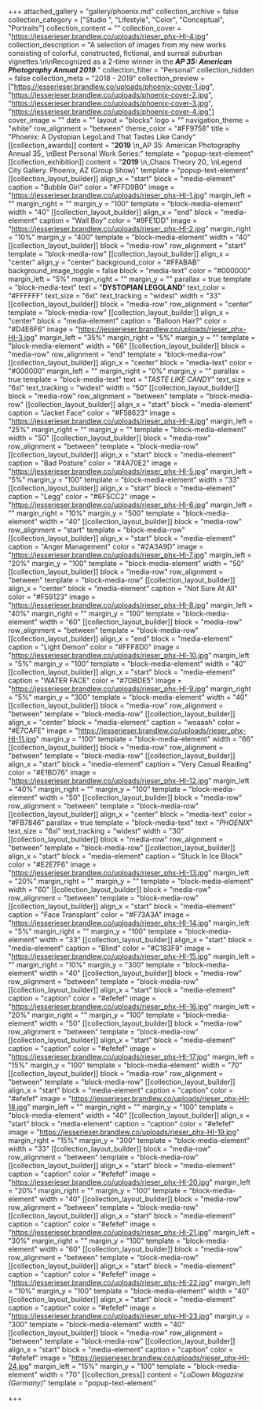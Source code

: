 +++
attached_gallery = "gallery/phoenix.md"
collection_archive = false
collection_category = ["Studio ", "Lifestyle", "Color", "Conceptual", "Portraits"]
collection_content = ""
collection_cover = "https://jesserieser.brandlew.co/uploads/rieser_phx-HI-4.jpg"
collection_description = "A selection of images from my new works consisting of colorful, constructed, fictional, and surreal suburban vignettes.\n\nRecognized as a 2-time winner in the **_AP 35: American Photography Annual 2019_**_._"
collection_filter = "Personal"
collection_hidden = false
collection_meta = "2018 - 2019"
collection_preview = ["https://jesserieser.brandlew.co/uploads/phoenix-cover-1.jpg", "https://jesserieser.brandlew.co/uploads/phoenix-cover-2.jpg", "https://jesserieser.brandlew.co/uploads/phoenix-cover-3.jpg", "https://jesserieser.brandlew.co/uploads/phoenix-cover-4.jpg"]
cover_image = ""
date = ""
layout = "blocks"
logo = ""
navigation_theme = "white"
row_alignment = "between"
theme_color = "#FF9758"
title = "Phoenix: A Dystopian LegoLand That Tastes Like Candy"
[[collection_awards]]
content = "**2019**  \n_AP 35: American Photography Annual 35_  \nBest Personal Work Series:"
template = "popup-text-element"
[[collection_exhibition]]
content = "**2019**  \n_Chaos Theory 20_  \nLegend City Gallery. Phoenix, AZ (Group Show)"
template = "popup-text-element"
[[collection_layout_builder]]
align_x = "start"
block = "media-element"
caption = "Bubble Girl"
color = "#FFD9B0"
image = "https://jesserieser.brandlew.co/uploads/rieser_phx-HI-1.jpg"
margin_left = ""
margin_right = ""
margin_y = "100"
template = "block-media-element"
width = "40"
[[collection_layout_builder]]
align_x = "end"
block = "media-element"
caption = "Wall Boy"
color = "#9FE1DD"
image = "https://jesserieser.brandlew.co/uploads/rieser_phx-HI-2.jpg"
margin_right = "10%"
margin_y = "400"
template = "block-media-element"
width = "40"
[[collection_layout_builder]]
block = "media-row"
row_alignment = "start"
template = "block-media-row"
[[collection_layout_builder]]
align_x = "center"
align_y = "center"
background_color = "#FFABAB"
background_image_toggle = false
block = "media-text"
color = "#000000"
margin_left = "5%"
margin_right = ""
margin_y = ""
parallax = true
template = "block-media-text"
text = "**DYSTOPIAN LEGOLAND**"
text_color = "#FFFFFF"
text_size = "6xl"
text_tracking = "widest"
width = "33"
[[collection_layout_builder]]
block = "media-row"
row_alignment = "center"
template = "block-media-row"
[[collection_layout_builder]]
align_x = "center"
block = "media-element"
caption = "Balloon Hair?"
color = "#D4E6F6"
image = "https://jesserieser.brandlew.co/uploads/rieser_phx-HI-3.jpg"
margin_left = "35%"
margin_right = "5%"
margin_y = ""
template = "block-media-element"
width = "66"
[[collection_layout_builder]]
block = "media-row"
row_alignment = "end"
template = "block-media-row"
[[collection_layout_builder]]
align_x = "center"
block = "media-text"
color = "#000000"
margin_left = ""
margin_right = "0%"
margin_y = ""
parallax = true
template = "block-media-text"
text = "_TASTE LIKE CANDY_"
text_size = "6xl"
text_tracking = "widest"
width = "50"
[[collection_layout_builder]]
block = "media-row"
row_alignment = "between"
template = "block-media-row"
[[collection_layout_builder]]
align_x = "start"
block = "media-element"
caption = "Jacket Face"
color = "#F58623"
image = "https://jesserieser.brandlew.co/uploads/rieser_phx-HI-4.jpg"
margin_left = "25%"
margin_right = ""
margin_y = ""
template = "block-media-element"
width = "50"
[[collection_layout_builder]]
block = "media-row"
row_alignment = "between"
template = "block-media-row"
[[collection_layout_builder]]
align_x = "start"
block = "media-element"
caption = "Bad Posture"
color = "#4A70E2"
image = "https://jesserieser.brandlew.co/uploads/rieser_phx-HI-5.jpg"
margin_left = "5%"
margin_y = "100"
template = "block-media-element"
width = "33"
[[collection_layout_builder]]
align_x = "start"
block = "media-element"
caption = "Legg"
color = "#6F5CC2"
image = "https://jesserieser.brandlew.co/uploads/rieser_phx-HI-6.jpg"
margin_left = ""
margin_right = "10%"
margin_y = "500"
template = "block-media-element"
width = "40"
[[collection_layout_builder]]
block = "media-row"
row_alignment = "start"
template = "block-media-row"
[[collection_layout_builder]]
align_x = "start"
block = "media-element"
caption = "Anger Management"
color = "#2A3A9D"
image = "https://jesserieser.brandlew.co/uploads/rieser_phx-HI-7.jpg"
margin_left = "20%"
margin_y = "100"
template = "block-media-element"
width = "50"
[[collection_layout_builder]]
block = "media-row"
row_alignment = "between"
template = "block-media-row"
[[collection_layout_builder]]
align_x = "center"
block = "media-element"
caption = "Not Sure At All"
color = "#F59123"
image = "https://jesserieser.brandlew.co/uploads/rieser_phx-HI-8.jpg"
margin_left = "40%"
margin_right = ""
margin_y = "100"
template = "block-media-element"
width = "60"
[[collection_layout_builder]]
block = "media-row"
row_alignment = "between"
template = "block-media-row"
[[collection_layout_builder]]
align_x = "end"
block = "media-element"
caption = "Light Demon"
color = "#FFF8D0"
image = "https://jesserieser.brandlew.co/uploads/rieser_phx-HI-10.jpg"
margin_left = "5%"
margin_y = "100"
template = "block-media-element"
width = "40"
[[collection_layout_builder]]
align_x = "start"
block = "media-element"
caption = "WATER FACE"
color = "#7DBDE5"
image = "https://jesserieser.brandlew.co/uploads/rieser_phx-HI-9.jpg"
margin_right = "5%"
margin_y = "300"
template = "block-media-element"
width = "40"
[[collection_layout_builder]]
block = "media-row"
row_alignment = "between"
template = "block-media-row"
[[collection_layout_builder]]
align_x = "center"
block = "media-element"
caption = "woaaah"
color = "#E7CAFE"
image = "https://jesserieser.brandlew.co/uploads/rieser_phx-HI-11.jpg"
margin_y = "100"
template = "block-media-element"
width = "66"
[[collection_layout_builder]]
block = "media-row"
row_alignment = "between"
template = "block-media-row"
[[collection_layout_builder]]
align_x = "start"
block = "media-element"
caption = "Very Casual Reading"
color = "#E1BD76"
image = "https://jesserieser.brandlew.co/uploads/rieser_phx-HI-12.jpg"
margin_left = "40%"
margin_right = ""
margin_y = "100"
template = "block-media-element"
width = "50"
[[collection_layout_builder]]
block = "media-row"
row_alignment = "between"
template = "block-media-row"
[[collection_layout_builder]]
align_x = "center"
block = "media-text"
color = "#FB7846"
parallax = true
template = "block-media-text"
text = "_PHOENIX_"
text_size = "6xl"
text_tracking = "widest"
width = "30"
[[collection_layout_builder]]
block = "media-row"
row_alignment = "between"
template = "block-media-row"
[[collection_layout_builder]]
align_x = "start"
block = "media-element"
caption = "Stuck In Ice Block"
color = "#E2E7F6"
image = "https://jesserieser.brandlew.co/uploads/rieser_phx-HI-13.jpg"
margin_left = "20%"
margin_right = ""
margin_y = ""
template = "block-media-element"
width = "60"
[[collection_layout_builder]]
block = "media-row"
row_alignment = "between"
template = "block-media-row"
[[collection_layout_builder]]
align_x = "start"
block = "media-element"
caption = "Face Transplant"
color = "#F73A3A"
image = "https://jesserieser.brandlew.co/uploads/rieser_phx-HI-14.jpg"
margin_left = "5%"
margin_right = ""
margin_y = "100"
template = "block-media-element"
width = "33"
[[collection_layout_builder]]
align_x = "start"
block = "media-element"
caption = "Blind"
color = "#C183F9"
image = "https://jesserieser.brandlew.co/uploads/rieser_phx-HI-15.jpg"
margin_left = ""
margin_right = "10%"
margin_y = "300"
template = "block-media-element"
width = "40"
[[collection_layout_builder]]
block = "media-row"
row_alignment = "between"
template = "block-media-row"
[[collection_layout_builder]]
align_x = "start"
block = "media-element"
caption = "caption"
color = "#efefef"
image = "https://jesserieser.brandlew.co/uploads/rieser_phx-HI-16.jpg"
margin_left = "20%"
margin_right = ""
margin_y = "100"
template = "block-media-element"
width = "50"
[[collection_layout_builder]]
block = "media-row"
row_alignment = "between"
template = "block-media-row"
[[collection_layout_builder]]
align_x = "start"
block = "media-element"
caption = "caption"
color = "#efefef"
image = "https://jesserieser.brandlew.co/uploads/rieser_phx-HI-17.jpg"
margin_left = "15%"
margin_y = "100"
template = "block-media-element"
width = "70"
[[collection_layout_builder]]
block = "media-row"
row_alignment = "between"
template = "block-media-row"
[[collection_layout_builder]]
align_x = "start"
block = "media-element"
caption = "caption"
color = "#efefef"
image = "https://jesserieser.brandlew.co/uploads/rieser_phx-HI-18.jpg"
margin_left = ""
margin_right = ""
margin_y = "100"
template = "block-media-element"
width = "40"
[[collection_layout_builder]]
align_x = "start"
block = "media-element"
caption = "caption"
color = "#efefef"
image = "https://jesserieser.brandlew.co/uploads/rieser_phx-HI-19.jpg"
margin_right = "15%"
margin_y = "300"
template = "block-media-element"
width = "33"
[[collection_layout_builder]]
block = "media-row"
row_alignment = "between"
template = "block-media-row"
[[collection_layout_builder]]
align_x = "start"
block = "media-element"
caption = "caption"
color = "#efefef"
image = "https://jesserieser.brandlew.co/uploads/rieser_phx-HI-20.jpg"
margin_left = "20%"
margin_right = ""
margin_y = "100"
template = "block-media-element"
width = "40"
[[collection_layout_builder]]
block = "media-row"
row_alignment = "between"
template = "block-media-row"
[[collection_layout_builder]]
align_x = "start"
block = "media-element"
caption = "caption"
color = "#efefef"
image = "https://jesserieser.brandlew.co/uploads/rieser_phx-HI-21.jpg"
margin_left = "30%"
margin_right = ""
margin_y = "100"
template = "block-media-element"
width = "60"
[[collection_layout_builder]]
block = "media-row"
row_alignment = "between"
template = "block-media-row"
[[collection_layout_builder]]
align_x = "start"
block = "media-element"
caption = "caption"
color = "#efefef"
image = "https://jesserieser.brandlew.co/uploads/rieser_phx-HI-22.jpg"
margin_left = "10%"
margin_y = "100"
template = "block-media-element"
width = "40"
[[collection_layout_builder]]
align_x = "start"
block = "media-element"
caption = "caption"
color = "#efefef"
image = "https://jesserieser.brandlew.co/uploads/rieser_phx-HI-23.jpg"
margin_y = "300"
template = "block-media-element"
width = "40"
[[collection_layout_builder]]
block = "media-row"
row_alignment = "between"
template = "block-media-row"
[[collection_layout_builder]]
align_x = "start"
block = "media-element"
caption = "caption"
color = "#efefef"
image = "https://jesserieser.brandlew.co/uploads/rieser_phx-HI-24.jpg"
margin_left = "15%"
margin_y = "100"
template = "block-media-element"
width = "70"
[[collection_press]]
content = "_LoDown Magazine_ _(Germany)_"
template = "popup-text-element"

+++
